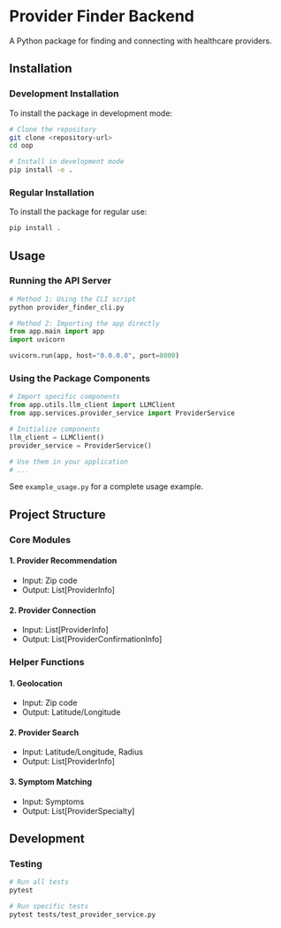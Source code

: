 # Provider Finder Backend

A Python package for finding and connecting with healthcare providers.

## Installation

### Development Installation

To install the package in development mode:

```bash
# Clone the repository
git clone <repository-url>
cd oop

# Install in development mode
pip install -e .
```

### Regular Installation

To install the package for regular use:

```bash
pip install .
```

## Usage

### Running the API Server

```python
# Method 1: Using the CLI script
python provider_finder_cli.py

# Method 2: Importing the app directly
from app.main import app
import uvicorn

uvicorn.run(app, host="0.0.0.0", port=8000)
```

### Using the Package Components

```python
# Import specific components
from app.utils.llm_client import LLMClient
from app.services.provider_service import ProviderService

# Initialize components
llm_client = LLMClient()
provider_service = ProviderService()

# Use them in your application
# ...
```

See `example_usage.py` for a complete usage example.

## Project Structure

### Core Modules

#### 1. Provider Recommendation
- Input: Zip code
- Output: List[ProviderInfo]

#### 2. Provider Connection
- Input: List[ProviderInfo]
- Output: List[ProviderConfirmationInfo]

### Helper Functions

#### 1. Geolocation
- Input: Zip code
- Output: Latitude/Longitude

#### 2. Provider Search
- Input: Latitude/Longitude, Radius
- Output: List[ProviderInfo]

#### 3. Symptom Matching
- Input: Symptoms
- Output: List[ProviderSpecialty]

## Development

### Testing

```bash
# Run all tests
pytest

# Run specific tests
pytest tests/test_provider_service.py
```
